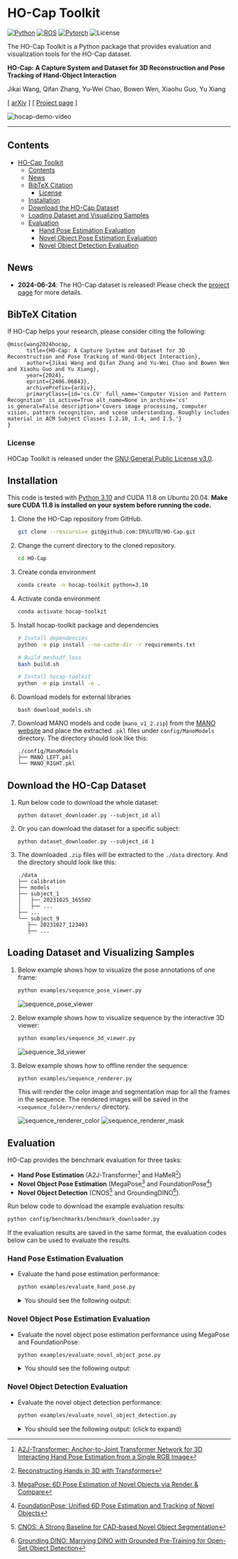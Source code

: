 # HO-Cap Toolkit

[![Python](https://img.shields.io/badge/Python-3.10-blue.svg)](https://www.python.org/downloads/release/python-3100) [![ROS](https://img.shields.io/badge/ROS-Melodic-green.svg)](http://wiki.ros.org/melodic) [![Pytorch](https://img.shields.io/badge/Pytorch-2.1.1-orange.svg)](https://pytorch.org/) ![License](https://img.shields.io/badge/License-GPL--3.0-green.svg)

The HO-Cap Toolkit is a Python package that provides evaluation and visualization tools for the HO-Cap dataset.

**HO-Cap: A Capture System and Dataset for 3D Reconstruction and Pose Tracking of Hand-Object Interaction**

Jikai Wang, Qifan Zhang, Yu-Wei Chao, Bowen Wen, Xiaohu Guo, Yu Xiang

[ [arXiv](https://arxiv.org/abs/2406.06843) ] [ [Project page](https://irvlutd.github.io/HOCap/) ]

![hocap-demo-video](./assets/ho-cap-demo-all-cameras.gif)

---

## Contents

- [HO-Cap Toolkit](#ho-cap-toolkit)
  - [Contents](#contents)
  - [News](#news)
  - [BibTeX Citation](#bibtex-citation)
    - [License](#license)
  - [Installation](#installation)
  - [Download the HO-Cap Dataset](#download-the-ho-cap-dataset)
  - [Loading Dataset and Visualizing Samples](#loading-dataset-and-visualizing-samples)
  - [Evaluation](#evaluation)
    - [Hand Pose Estimation Evaluation](#hand-pose-estimation-evaluation)
    - [Novel Object Pose Estimation Evaluation](#novel-object-pose-estimation-evaluation)
    - [Novel Object Detection Evaluation](#novel-object-detection-evaluation)

## News

- **2024-06-24**: The HO-Cap dataset is released! Please check the [project page](https://irvlutd.github.io/HOCap/) for more details.

## BibTeX Citation

If HO-Cap helps your research, please consider citing the following:

```
@misc{wang2024hocap,
      title={HO-Cap: A Capture System and Dataset for 3D Reconstruction and Pose Tracking of Hand-Object Interaction}, 
      author={Jikai Wang and Qifan Zhang and Yu-Wei Chao and Bowen Wen and Xiaohu Guo and Yu Xiang},
      year={2024},
      eprint={2406.06843},
      archivePrefix={arXiv},
      primaryClass={id='cs.CV' full_name='Computer Vision and Pattern Recognition' is_active=True alt_name=None in_archive='cs' is_general=False description='Covers image processing, computer vision, pattern recognition, and scene understanding. Roughly includes material in ACM Subject Classes I.2.10, I.4, and I.5.'}
}
```


### License

HOCap Toolkit is released under the [GNU General Public License v3.0](./LICENSE).


## Installation

This code is tested with [Python 3.10](https://docs.python.org/3.10) and CUDA 11.8 on Ubuntu 20.04. **Make sure CUDA 11.8 is installed on your system before running the code.**

1. Clone the HO-Cap repository from GitHub.

   ```bash
   git clone --rescursive git@github.com:IRVLUTD/HO-Cap.git
   ```

1. Change the current directory to the cloned repository.

   ```bash
   cd HO-Cap
   ```

2. Create conda environment

   ```bash
   conda create -n hocap-toolkit python=3.10
   ```

3. Activate conda environment

   ```bash
   conda activate hocap-toolkit
   ```

4. Install hocap-toolkit package and dependencies

   ```bash
   # Install dependencies
   python -m pip install --no-cache-dir -r requirements.txt

   # Build meshsdf_loss
   bash build.sh

   # Install hocap-toolkit
   python -m pip install -e .
   ```

5. Download models for external libraries

   ```
   bash download_models.sh
   ```

6. Download MANO models and code (`mano_v1_2.zip`) from the [MANO website](https://mano.is.tue.mpg.de) and place the extracted `.pkl` files under `config/ManoModels` directory. The directory should look like this:

   ```
   ./config/ManoModels
   ├── MANO_LEFT.pkl
   └── MANO_RIGHT.pkl
   ```


## Download the HO-Cap Dataset

1. Run below code to download the whole dataset:

   ```
   python dataset_downloader.py --subject_id all
   ```

2. Or you can download the dataset for a specific subject:

   ```
   python dataset_downloader.py --subject_id 1
   ```

3. The downloaded `.zip` files will be extracted to the `./data` directory. And the directory should look like this:
   
   ```
   ./data
   ├── calibration
   ├── models
   ├── subject_1
   │   ├── 20231025_165502
   │   ├── ...
   ├── ...
   └── subject_9
      ├── 20231027_123403
      ├── ...
   ```

## Loading Dataset and Visualizing Samples

1. Below example shows how to visualize the pose annotations of one frame:
   
   ```bash
   python examples/sequence_pose_viewer.py
   ```

   ![sequence_pose_viewer](./assets/sequence_pose_viewer.png)

2. Below example shows how to visualize sequence by the interactive 3D viewer:
   
   ```bash
   python examples/sequence_3d_viewer.py
   ```

   ![sequence_3d_viewer](./assets/sequence_3d_viewer.gif)

3. Below example shows how to offline render the sequence:
   
   ```bash
   python examples/sequence_renderer.py
   ```

   This will render the color image and segmentation map for all the frames in the sequence. The rendered images will be saved in the `<sequence_folder>/renders/` directory.

   ![sequence_renderer_color](./assets/sequence_renderer_color.png)
   ![sequence_renderer_mask](./assets/sequence_renderer_mask.png)


## Evaluation

HO-Cap provides the benchmark evaluation for three tasks:

- **Hand Pose Estimation** (A2J-Transformer[^1] and HaMeR[^2])
- **Novel Object Pose Estimation** (MegaPose[^3] and FoundationPose[^4])
- **Novel Object Detection** (CNOS[^5] and GroundingDINO[^6]).

Run below code to download the example evaluation results:

```bash
python config/benchmarks/benchmark_downloader.py
```

If the evaluation results are saved in the same format, the evaluation codes below can be used to evaluate the results.

### Hand Pose Estimation Evaluation

- Evaluate the hand pose estimation performance:
   
   ```bash
   python examples/evaluate_hand_pose.py
   ```

   <details>
   <summary> You should see the following output: </summary>
     
   ```
   PCK (0.05)  PCK (0.10)  PCK (0.15)  PCK (0.20)  MPJPE (mm)
    45.319048   81.247619   91.357143   95.080952   25.657379
   ```
   
   </details>


### Novel Object Pose Estimation Evaluation

- Evaluate the novel object pose estimation performance using MegaPose and FoundationPose:
   
   ```bash
   python examples/evaluate_novel_object_pose.py
   ```

   <details>
   <summary> You should see the following output: </summary>
     
   ```
   Object_ID  ADD-S_err (cm)  ADD_err (cm)  ADD-S_AUC (%)  ADD_AUC (%)
       G01_1        0.622285      0.931847      95.251779    93.088153
       G01_2        1.722639      2.864552      88.236088    82.951038
       G01_3        3.603058      5.267925      80.363333    74.809918
       G01_4        3.319628      5.182604      81.892213    73.259688
       G02_1        2.876358      4.932917      83.108740    71.551933
       G02_2        2.311827      4.164094      85.415819    73.653125
       G02_3        2.053942      4.038427      86.666730    73.781861
       G02_4        2.156008      4.216609      85.868099    72.308455
       G04_1        2.291773      4.423770      84.896350    70.877876
       G04_2        2.277173      4.526859      84.796541    69.969442
       G04_3        2.262719      4.480607      84.811976    70.126703
       G04_4        2.187466      4.335308      85.241063    71.009475
       G05_1        2.202152      4.406457      85.158656    70.094175
       G05_2        2.150769      4.311178      85.284022    70.394463
       G05_3        2.101135      4.209764      85.459741    70.812713
       G05_4        2.049368      4.321723      85.748722    69.201963
       G07_1        2.239657      4.499831      84.288352    68.425880
       G07_2        2.283744      4.585382      84.192769    68.369226
       G07_3        2.289358      4.521216      84.392293    69.088029
       G07_4        2.453944      4.659746      83.901788    69.095688
       G09_1        2.335954      4.383290      84.421006    70.399909
       G09_2        2.207153      4.117222      84.960095    71.813927
       G09_3        2.335119      4.363489      84.739485    70.545486
       G09_4        2.314741      4.390959      84.742636    69.967545
       G10_1        2.287382      4.345581      84.872734    70.169253
       G10_2        2.292289      4.354261      84.920001    70.067050
       G10_3        2.286696      4.332340      84.864717    70.138265
       G10_4        2.350560      4.466639      84.312511    69.109810
       G11_1        2.478856      4.630755      83.580471    68.318521
       G11_2        2.517070      4.716128      83.381718    67.764666
       G11_3        2.497892      4.752518      83.509188    67.267398
       G11_4        2.608370      4.907855      82.847013    66.485662
       G15_1        2.607319      4.912701      82.787732    66.344681
       G15_2        2.604308      4.916133      82.790136    66.274095
       G15_3        2.603031      4.916675      82.782173    66.238405
       G15_4        2.629115      4.932682      82.644975    66.187657
       G16_1        2.606751      4.876389      82.686423    66.579694
       G16_2        2.583274      4.851990      82.732962    66.555754
       G16_3        2.636666      4.903458      82.405020    66.285514
       G16_4        2.613952      4.858562      82.467323    66.479288
       G18_1        2.623657      4.922163      82.487034    66.229327
       G18_2        2.623725      4.909405      82.459508    66.320043
       G18_3        2.605120      4.869260      82.583889    66.595389
       G18_4        2.582878      4.822793      82.745806    66.909936
       G19_1        2.579643      4.815924      82.741131    66.929992
       G19_2        2.594446      4.834087      82.630870    66.835297
       G19_3        2.589485      4.847906      82.652686    66.650070
       G19_4        2.598538      4.853894      82.662542    66.699528
       G20_1        2.590124      4.950461      82.710792    65.838859
       G20_2        2.572236      4.932026      82.833246    65.916376
       G20_3        2.542719      4.877217      83.028086    66.275407
       G20_4        2.576188      4.990698      82.730561    65.337352
       G21_1        2.563550      4.973498      82.796708    65.404425
       G21_2        2.556220      4.961612      82.823936    65.445065
       G21_3        2.588855      4.998793      82.592185    65.252844
       G21_4        2.608319      5.020533      82.438422    65.145589
       G22_1        2.584527      4.989324      82.588827    65.342481
       G22_2        2.635756      5.087002      82.387761    64.790779
       G22_3        2.643167      5.106887      82.358116    64.694632
       G22_4        2.680397      5.162142      82.094643    64.501227
     Average        2.680397      5.162142      83.829502    68.882950
   ```
   
   </details>


### Novel Object Detection Evaluation

- Evaluate the novel object detection performance:
   
   ```bash
   python examples/evaluate_novel_object_detection.py
   ```

   <details>
   <summary> You should see the following output: (click to expand) </summary>
     
   ```
    Average Precision  (AP) @[ IoU=0.50:0.95 | area=   all | maxDets=100 ] = 0.253
    Average Precision  (AP) @[ IoU=0.50      | area=   all | maxDets=100 ] = 0.279
    Average Precision  (AP) @[ IoU=0.75      | area=   all | maxDets=100 ] = 0.248
    Average Precision  (AP) @[ IoU=0.50:0.95 | area= small | maxDets=100 ] = 0.016
    Average Precision  (AP) @[ IoU=0.50:0.95 | area=medium | maxDets=100 ] = 0.276
    Average Precision  (AP) @[ IoU=0.50:0.95 | area= large | maxDets=100 ] = 0.249
    Average Recall     (AR) @[ IoU=0.50:0.95 | area=   all | maxDets=  1 ] = 0.549
    Average Recall     (AR) @[ IoU=0.50:0.95 | area=   all | maxDets= 10 ] = 0.549
    Average Recall     (AR) @[ IoU=0.50:0.95 | area=   all | maxDets=100 ] = 0.549
    Average Recall     (AR) @[ IoU=0.50:0.95 | area= small | maxDets=100 ] = 0.138
    Average Recall     (AR) @[ IoU=0.50:0.95 | area=medium | maxDets=100 ] = 0.562
    Average Recall     (AR) @[ IoU=0.50:0.95 | area= large | maxDets=100 ] = 0.388
   AP: 0.253 | AP_50: 0.279 | AP_75: 0.248 | AP_s: 0.016 | AP_m: 0.276 | AP_l: 0.249
   ```
   
   </details>



[^1]: [A2J-Transformer: Anchor-to-Joint Transformer Network for 3D Interacting Hand Pose Estimation from a Single RGB Image](https://arxiv.org/abs/2304.03635)
[^2]: [Reconstructing Hands in 3D with Transformers](https://arxiv.org/abs/2312.05251)
[^3]: [MegaPose: 6D Pose Estimation of Novel Objects via Render & Compare](https://arxiv.org/abs/2212.06870)
[^4]: [FoundationPose: Unified 6D Pose Estimation and Tracking of Novel Objects](https://arxiv.org/abs/2312.08344)
[^5]: [CNOS: A Strong Baseline for CAD-based Novel Object Segmentation](http://arxiv.org/abs/2307.11067)
[^6]: [Grounding DINO: Marrying DINO with Grounded Pre-Training for Open-Set Object Detection](https://arxiv.org/abs/2303.05499)
